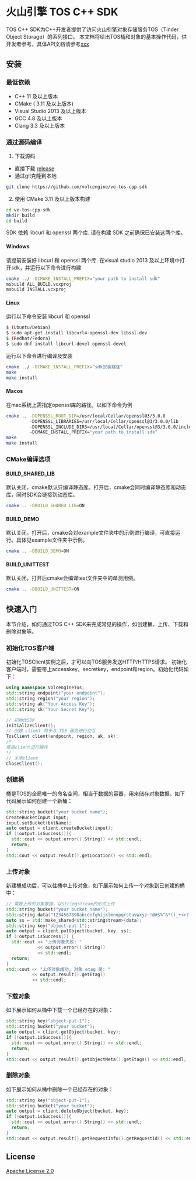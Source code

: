 # 火山引擎 TOS C++ SDK
TOS C++ SDK为C++开发者提供了访问火山引擎对象存储服务TOS（Tinder Object Storage）的系列接口。
本文档将给出TOS桶和对象的基本操作代码，供开发者参考，具体API文档请参考[xxx]()

## 安装
### 最低依赖
- C++ 11 及以上版本
- CMake ( 3.11 及以上版本)
- Visual Studio 2013 及以上版本
- GCC 4.8 及以上版本
- Clang 3.3 及以上版本

### 通过源码编译
1. 下载源码
- 直接下载 [release](https://github.com/volcengine/ve-tos-cpp-sdk/archive/refs/tags/0.1.1.zip)
- 通过git克隆到本地
```bash
git clone https://github.com/volcengine/ve-tos-cpp-sdk
```
2. 使用 CMake 3.11 及以上版本构建
```bash
cd ve-tos-cpp-sdk
mkdir build
cd build
```

SDK 依赖 libcurl 和 openssl 两个库. 请在构建 SDK 之前确保已安装这两个库。

#### Windows
请提前安装好 libcurl 和 openssl 两个库.
在visual studio 2013 及以上环境中打开sdk，并运行以下命令进行构建
```bash
cmake ../ -DCMAKE_INSTALL_PREFIX="your path to install sdk"
msbuild ALL_BUILD.vcxproj
msbuild INSTALL.vcxproj
```

#### Linux
运行以下命令安装 libcurl 和 openssl
```bash
$ (Ubuntu/Debian)
$ sudo apt-get install libcurl4-openssl-dev libssl-dev
$ (Redhat/Fedora)
$ sudo dnf install libcurl-devel openssl-devel
```
运行以下命令进行编译及安装
```bash
cmake ../ -DCMAKE_INSTALL_PREFIX="sdk安装路径"
make
make install
```
#### Macos
在mac系统上需指定openssl库的路径。以如下命令为例
```bash
cmake .. -DOPENSSL_ROOT_DIR=/usr/local/Cellar/openssl@3/3.0.0 
         -DOPENSSL_LIBRARIES=/usr/local/Cellar/openssl@3/3.0.0/lib 
         -DOPENSSL_INCLUDE_DIRS=/usr/local/Cellar/openssl@3/3.0.0/include
         -DCMAKE_INSTALL_PREFIX="your path to install sdk"
make
make install
```

### CMake编译选项
#### BUILD_SHARED_LIB
默认关闭，cmake默认只编译静态库。打开后，cmake会同时编译静态库和动态库，同时SDK会链接到动态库。
```bash
cmake .. -DBUILD_SHARED_LIB=ON
```
#### BUILD_DEMO
默认关闭。打开后，cmake会对example文件夹中的示例进行编译，可直接运行。具体见example文件夹中示例。
```bash
cmake .. -DBUILD_DEMO=ON
```
#### BUILD_UNITTEST
默认关闭。打开后cmake会编译test文件夹中的单测用例。
```bash
cmake .. -DBUILD_UNITTEST=ON
```

## 快速入门
本节介绍，如何通过TOS C++ SDK来完成常见的操作，如创建桶，上传、下载和删除对象等。
### 初始化TOS客户端
初始化TOSClient实例之后，才可以向TOS服务发送HTTP/HTTPS请求。
初始化客户端时，需要带上accesskey，secretkey，endpoint和region。初始化代码如下：

```cpp
using namespace VolcengineTos;
std::string endpoint("your endpoint");
std::string region("your region");
std::string ak("Your Access Key");
std::string sk("Your Secret Key");

// 初始化SDK
InitializeClient();
// 创建 client 用于与 TOS 服务进行交互
TosClient client(endpoint, region, ak, sk);
/*
使用client进行操作
*/
// 关闭client
CloseClient();
```

### 创建桶
桶是TOS的全局唯一的命名空间，相当于数据的容器，用来储存对象数据。如下代码展示如何创建一个新桶：

```cpp
std::string bucket("your bucket name");
CreateBucketInput input;
input.setBucket(bktName);
auto output = client.createBucket(input);
if (!output.isSuccess()){
  std::cout << output.error().String() << std::endl;
  return;
}
std::cout << output.result().getLocation() << std::endl;
```

### 上传对象
新建桶成功后，可以往桶中上传对象，如下展示如何上传一个对象到已创建的桶中：

```cpp
// 需要上传的对象数据，以stringstream的形式上传
std::string bucket("your bucket name");
std::string data("1234567890abcdefghijklmnopqrstuvwxyz~!@#$%^&*()_+<>?,./   :'1234567890abcdefghijklmnopqrstuvwxyz~!@#$%^&*()_+<>?,./   :'");
auto ss = std::make_shared<std::stringstream>(data);
std::string key("object-put-1");
auto output = client.putObject(bucket, key, ss);
if (!output.isSuccess()) {
  std::cout << "上传对象失败: "
            << output.error().String()
            << std::endl;
  return;
}
std::cout << "上传对象成功, 对象 etag 是: "
          << output.result().getEtag()
          << std::endl;
```

### 下载对象
如下展示如何从桶中下载一个已经存在的对象：

```cpp
std::string key("object-put-1");
std::string bucket("your bucket");
auto output = client.getObject(bucket, key);
if (!output.isSuccess()){
  std::cout << output.error().String() << std::endl;
  return;
}
std::cout << output.result().getObjectMeta().getEtags() << std::endl;
```

### 删除对象
如下展示如何从桶中删除一个已经存在的对象：

```cpp
std::string key("object-put-1");
std::string bucket("your bucket");
auto output = client.deleteObject(bucket, key);
if (!output.isSuccess()){
  std::cout << output.error().String() << std::endl;
  return;
}
std::cout << output.result().getRequestInfo().getRequestId() << std::endl;
```

## License
[Apache License 2.0](https://www.apache.org/licenses/LICENSE-2.0.html)
